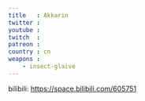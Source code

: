 ```yaml
---
title   : Akkarin
twitter : 
youtube : 
twitch  : 
patreon : 
country : cn
weapons :
    - insect-glaive
---
```

bilibili: https://space.bilibili.com/605751
